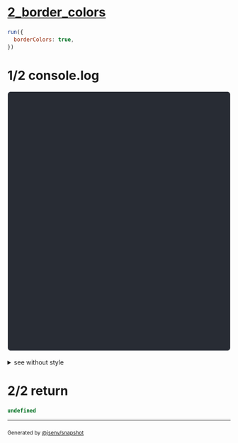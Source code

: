 # [2_border_colors](../../table_3_cells_same_row.test.mjs#L144)

```js
run({
  borderColors: true,
})
```

# 1/2 console.log

![img](console.log.svg)

<details>
  <summary>see without style</summary>

```console
--- none ---
 a  b  c 
--- left ---
│ a │ b │ c 
--- left_and_right ---
│ a ││ b ││ c │
--- top_and_bottom ---
─────────
 a  b  c 
─────────
--- first_only ---
┌───┐      
│ a │ b  c 
└───┘      
--- middle_none ---
┌───┐   ┌───┐
│ a │ b │ c │
└───┘   └───┘
--- last_only ---
      ┌───┐
 a  b │ c │
      └───┘
--- castle ---
───┐   ┌───
 a │ b │ c 
   └───┘   
--- castle_inverted ---
   ┌───┐   
 a │ b │ c 
───┘   └───
--- around ---
┌───┬───┬───┐
│ a │ b │ c │
└───┴───┴───┘
--- all ---
┌───┐┌───┐┌───┐
│ a ││ b ││ c │
└───┘└───┘└───┘
```

</details>


# 2/2 return

```js
undefined
```

---

<sub>
  Generated by <a href="https://github.com/jsenv/core/tree/main/packages/tooling/snapshot">@jsenv/snapshot</a>
</sub>
